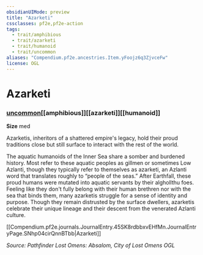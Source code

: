 ```yaml
---
obsidianUIMode: preview
title: "Azarketi"
cssclasses: pf2e,pf2e-action
tags:
  - trait/amphibious
  - trait/azarketi
  - trait/humanoid
  - trait/uncommon
aliases: "Compendium.pf2e.ancestries.Item.yFoojz6q3ZjvceFw"
license: OGL
---
```

# Azarketi

### [uncommon](uncommon "Uncommon Rarity Trait")[[amphibious]][[azarketi]][[humanoid]]



**Size** med


Azarketis, inheritors of a shattered empire's legacy, hold their proud traditions close but still surface to interact with the rest of the world.

The aquatic humanoids of the Inner Sea share a somber and burdened history. Most refer to these aquatic peoples as gillmen or sometimes Low Azlanti, though they typically refer to themselves as azarketi, an Azlanti word that translates roughly to “people of the seas.” After Earthfall, these proud humans were mutated into aquatic servants by their alghollthu foes. Feeling like they don't fully belong with their human brethren nor with the sea that binds them, many azarketis struggle for a sense of identity and purpose. Though they remain distrusted by the surface dwellers, azarketis celebrate their unique lineage and their descent from the venerated Azlanti culture.

[[Compendium.pf2e.journals.JournalEntry.45SK8rdbbxvEHfMn.JournalEntryPage.SNhp04cirQnnBTbb|Azarketi]]

*Source: Pathfinder Lost Omens: Absalom, City of Lost Omens*
*OGL*